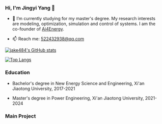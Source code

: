 ### Hi, I'm Jingyi Yang 👋

- 🔭 I’m currently studying for my master's degree. My research interests are modeling, optimization, simulation and control of systems. I am the co-founder of [Ai4Energy](https://github.com/ai4energy).

- 📫 Reach me: 522432938@qq.com

[![jake484's GitHub stats](https://github-readme-stats.vercel.app/api?username=jake484&show_icons=true&hide=stars)](https://github.com/anuraghazra/github-readme-stats)

[![Top Langs](https://github-readme-stats.vercel.app/api/top-langs/?username=jake484)](https://github.com/anuraghazra/github-readme-stats)


### Education

- Bachelor's degree in New Energy Science and Engineering, Xi'an Jiaotong University, 2017-2021

- Master's degree in Power Engineering, Xi'an Jiaotong University, 2021-2024


### Main Project

<!--
**jake484/jake484** is a ✨ _special_ ✨ repository because its `README.md` (this file) appears on your GitHub profile.

Here are some ideas to get you started:


- 🌱 I’m currently learning ...
- 👯 I’m looking to collaborate on ...
- 🤔 I’m looking for help with ...
- 💬 Ask me about ...

- 😄 Pronouns: ...
- ⚡ Fun fact: ...
-->
